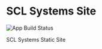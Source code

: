 # SCL Systems Site

![App Build Status](https://codebuild.us-east-1.amazonaws.com/badges?uuid=eyJlbmNyeXB0ZWREYXRhIjoiUElnQmpSV0tPYVgzdldiNVdOMEVZcE1hK0pjVkp3azVKbGF6bVZsNEFNMkQzQnJzWDl4RFJOU3J5WFdMOEhGNktxbmZyS0lwNi96UHZjS1BQQXBDcHA0PSIsIml2UGFyYW1ldGVyU3BlYyI6IlVYVDg1YmUzNnh2ekR1QlQiLCJtYXRlcmlhbFNldFNlcmlhbCI6MX0%3D&branch=master)

SCL Systems Static Site

